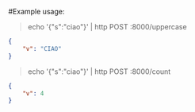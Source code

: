 #Example usage:

> echo '{"s":"ciao"}' | http POST :8000/uppercase

```json
{
    "v": "CIAO"
}
```

> echo '{"s":"ciao"}' | http POST :8000/count

```json
{
    "v": 4
}
```
